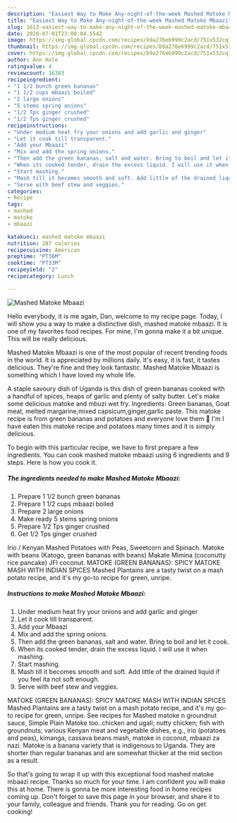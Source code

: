 ```yaml
---
description: "Easiest Way to Make Any-night-of-the-week Mashed Matoke Mbaazi"
title: "Easiest Way to Make Any-night-of-the-week Mashed Matoke Mbaazi"
slug: 1613-easiest-way-to-make-any-night-of-the-week-mashed-matoke-mbaazi
date: 2020-07-01T23:00:04.554Z
image: https://img-global.cpcdn.com/recipes/b9a276e6999c2acd/751x532cq70/mashed-matoke-mbaazi-recipe-main-photo.jpg
thumbnail: https://img-global.cpcdn.com/recipes/b9a276e6999c2acd/751x532cq70/mashed-matoke-mbaazi-recipe-main-photo.jpg
cover: https://img-global.cpcdn.com/recipes/b9a276e6999c2acd/751x532cq70/mashed-matoke-mbaazi-recipe-main-photo.jpg
author: Ann Hale
ratingvalue: 4
reviewcount: 16383
recipeingredient:
- "1 1/2 bunch green bananas"
- "1 1/2 cups mbaazi boiled"
- "2 large onions"
- "5 stems spring onions"
- "1/2 Tps ginger crushed"
- "1/2 Tps ginger crushed"
recipeinstructions:
- "Under medium heat fry your onions and add garlic and ginger"
- "Let it cook till transparent."
- "Add your Mbaazi"
- "Mix and add the spring onions."
- "Then add the green bananas, salt and water. Bring to boil and let it cook."
- "When its cooked tender, drain the excess liquid. I will use it when mashing."
- "Start mashing."
- "Mash till it becomes smooth and soft. Add little of the drained liquid if you feel ita not soft enough."
- "Serve with beef stew and veggies."
categories:
- Recipe
tags:
- mashed
- matoke
- mbaazi

katakunci: mashed matoke mbaazi 
nutrition: 287 calories
recipecuisine: American
preptime: "PT36M"
cooktime: "PT33M"
recipeyield: "2"
recipecategory: Lunch

---
```



![Mashed Matoke Mbaazi](https://img-global.cpcdn.com/recipes/b9a276e6999c2acd/751x532cq70/mashed-matoke-mbaazi-recipe-main-photo.jpg)

Hello everybody, it is me again, Dan, welcome to my recipe page. Today, I will show you a way to make a distinctive dish, mashed matoke mbaazi. It is one of my favorites food recipes. For mine, I'm gonna make it a bit unique. This will be really delicious.

Mashed Matoke Mbaazi is one of the most popular of recent trending foods in the world. It is appreciated by millions daily. It's easy, it is fast, it tastes delicious. They're fine and they look fantastic. Mashed Matoke Mbaazi is something which I have loved my whole life.

A staple savoury dish of Uganda is this dish of green bananas cooked with a handful of spices, heaps of garlic and plenty of salty butter. Let&#39;s make some delicious matoke and mbuzi wet fry. Ingredients: Green bananas, Goat meat, melted margarine,mixed capsicum,ginger,garlic paste. This matoke recipe is from green bananas and potatoes and everyone love them 🙂 I&#39;m I have eaten this matoke recipe and potatoes many times and it is simply delicious.


To begin with this particular recipe, we have to first prepare a few ingredients. You can cook mashed matoke mbaazi using 6 ingredients and 9 steps. Here is how you cook it.

<!--inarticleads1-->

##### The ingredients needed to make Mashed Matoke Mbaazi:

1. Prepare 1 1/2 bunch green bananas
1. Prepare 1 1/2 cups mbaazi boiled
1. Prepare 2 large onions
1. Make ready 5 stems spring onions
1. Prepare 1/2 Tps ginger crushed
1. Get 1/2 Tps ginger crushed


Irio / Kenyan Mashed Potatoes with Peas, Sweetcorn and Spinach. Matoke with beans (Katogo, green bananas with beans) Makate Mimina (coconutty rice pancake) JFI coconut. MATOKE (GREEN BANANAS): SPICY MATOKE MASH WITH INDIAN SPICES Mashed Plantains are a tasty twist on a mash potato recipe, and it&#39;s my go-to recipe for green, unripe. 

<!--inarticleads2-->

##### Instructions to make Mashed Matoke Mbaazi:

1. Under medium heat fry your onions and add garlic and ginger
1. Let it cook till transparent.
1. Add your Mbaazi
1. Mix and add the spring onions.
1. Then add the green bananas, salt and water. Bring to boil and let it cook.
1. When its cooked tender, drain the excess liquid. I will use it when mashing.
1. Start mashing.
1. Mash till it becomes smooth and soft. Add little of the drained liquid if you feel ita not soft enough.
1. Serve with beef stew and veggies.


MATOKE (GREEN BANANAS): SPICY MATOKE MASH WITH INDIAN SPICES Mashed Plantains are a tasty twist on a mash potato recipe, and it&#39;s my go-to recipe for green, unripe. See recipes for Mashed matoke n groundnut sauce, Simple Plain Matoke too..chicken and ugali; nutty chicken; fish with groundnuts; various Kenyan meat and vegetable dishes, e.g., irio (potatoes and peas), kimanga, cassava beans mash, matoke in coconut, mbaazi za nazi. Matoke is a banana variety that is indigenous to Uganda. They are shorter than regular bananas and are somewhat thicker at the mid section as a result. 

So that's going to wrap it up with this exceptional food mashed matoke mbaazi recipe. Thanks so much for your time. I am confident you will make this at home. There is gonna be more interesting food in home recipes coming up. Don't forget to save this page in your browser, and share it to your family, colleague and friends. Thank you for reading. Go on get cooking!

